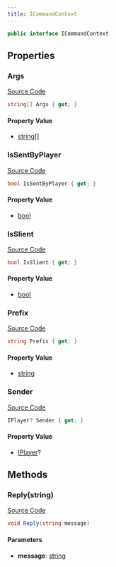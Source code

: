 ```yaml
---
title: ICommandContext
---
```


```csharp
public interface ICommandContext
```

## Properties

### Args

[Source Code](https://github.com/swiftly-solution/swiftlys2/blob/main/managed/src/SwiftlyS2.Shared/Modules/Commands/ICommandContext.cs#L15)

```csharp
string[] Args { get; }
```

#### Property Value

- [string](https://learn.microsoft.com/dotnet/api/system.string)[]

### IsSentByPlayer

[Source Code](https://github.com/swiftly-solution/swiftlys2/blob/main/managed/src/SwiftlyS2.Shared/Modules/Commands/ICommandContext.cs#L7)

```csharp
bool IsSentByPlayer { get; }
```

#### Property Value

- [bool](https://learn.microsoft.com/dotnet/api/system.boolean)

### IsSlient

[Source Code](https://github.com/swiftly-solution/swiftlys2/blob/main/managed/src/SwiftlyS2.Shared/Modules/Commands/ICommandContext.cs#L13)

```csharp
bool IsSlient { get; }
```

#### Property Value

- [bool](https://learn.microsoft.com/dotnet/api/system.boolean)

### Prefix

[Source Code](https://github.com/swiftly-solution/swiftlys2/blob/main/managed/src/SwiftlyS2.Shared/Modules/Commands/ICommandContext.cs#L11)

```csharp
string Prefix { get; }
```

#### Property Value

- [string](https://learn.microsoft.com/dotnet/api/system.string)

### Sender

[Source Code](https://github.com/swiftly-solution/swiftlys2/blob/main/managed/src/SwiftlyS2.Shared/Modules/Commands/ICommandContext.cs#L9)

```csharp
IPlayer? Sender { get; }
```

#### Property Value

- [IPlayer](/docs/api/shared/players/iplayer)?

## Methods

### Reply(string)

[Source Code](https://github.com/swiftly-solution/swiftlys2/blob/main/managed/src/SwiftlyS2.Shared/Modules/Commands/ICommandContext.cs#L17)

```csharp
void Reply(string message)
```

#### Parameters

- **message**: [string](https://learn.microsoft.com/dotnet/api/system.string)

